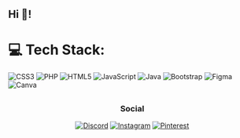 
<div align="center">
  <div align="left">
    <h2>Hi 👋!</h2>
  </div>
</div>

# 💻 Tech Stack:
![CSS3](https://img.shields.io/badge/css3-%231572B6.svg?style=for-the-badge&logo=css3&logoColor=white) ![PHP](https://img.shields.io/badge/php-%23777BB4.svg?style=for-the-badge&logo=php&logoColor=white) ![HTML5](https://img.shields.io/badge/html5-%23E34F26.svg?style=for-the-badge&logo=html5&logoColor=white) ![JavaScript](https://img.shields.io/badge/javascript-%23323330.svg?style=for-the-badge&logo=javascript&logoColor=%23F7DF1E) ![Java](https://img.shields.io/badge/java-%23ED8B00.svg?style=for-the-badge&logo=java&logoColor=white) ![Bootstrap](https://img.shields.io/badge/bootstrap-%23563D7C.svg?style=for-the-badge&logo=bootstrap&logoColor=white)
![Figma](https://img.shields.io/badge/figma-%23F24E1E.svg?style=for-the-badge&logo=figma&logoColor=white) ![Canva](https://img.shields.io/badge/Canva-%2300C4CC.svg?style=for-the-badge&logo=Canva&logoColor=white)


## 

<div align="center">
  
<h3>Social</h3>
  
[![Discord](https://img.shields.io/badge/Discord-%237289DA.svg?logo=discord&logoColor=white)](https://discord.gg/shemelly) 
[![Instagram](https://img.shields.io/badge/Instagram-%23E4405F.svg?logo=Instagram&logoColor=white)](https://instagram.com/Michele_santuss) 
[![Pinterest](https://img.shields.io/badge/Pinterest-%23E60023.svg?logo=Pinterest&logoColor=white)](https://pinterest.com/@shellysantuss) 
</div>
